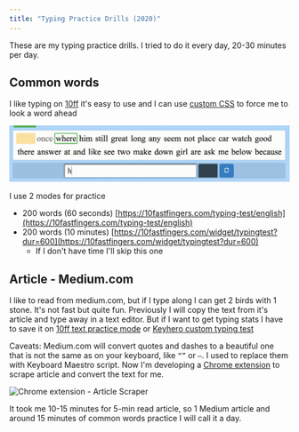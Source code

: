 ```yaml
---
title: "Typing Practice Drills (2020)"
---
```


These are my typing practice drills. I tried to do it every day, 20-30 minutes per day.

## Common words

I like typing on [10ff](https://10fastfingers.com/) it's easy to use and I can use [custom CSS](https://github.com/narze/userscripts/tree/master/userstyles#styles) to force me to look a word ahead

![10ff - Hide next word mode](https://github.com/narze/userscripts/raw/master/userstyles/10fastfingers-hidenextword.gif)

I use 2 modes for practice

-   200 words (60 seconds) [https://10fastfingers.com/typing-test/english](https://10fastfingers.com/typing-test/english)
-   200 words (10 minutes) [https://10fastfingers.com/widget/typingtest?dur=600](https://10fastfingers.com/widget/typingtest?dur=600)
    -   If I don't have time I'll skip this one

## Article - Medium.com

I like to read from medium.com, but if I type along I can get 2 birds with 1 stone. It's not fast but quite fun. Previously I will copy the text from it's article and type away in a text editor. But if I want to get typing stats I have to save it on [10ff text practice mode](https://10fastfingers.com/text-practice) or [Keyhero custom typing test](https://www.keyhero.com/custom-typing-test/)

Caveats: Medium.com will convert quotes and dashes to a beautiful one that is not the same as on your keyboard, like `“”` or `—`. I used to replace them with Keyboard Maestro script. Now I'm developing a [Chrome extension](https://github.com/narze/article-scraper-web-extension) to scrape article and convert the text for me.

![Chrome extension - Article Scraper](https://monosor.com/images/typing-practice-drills/article-scraper.jpg)

It took me 10-15 minutes for 5-min read article, so 1 Medium article and around 15 minutes of common words practice I will call it a day.